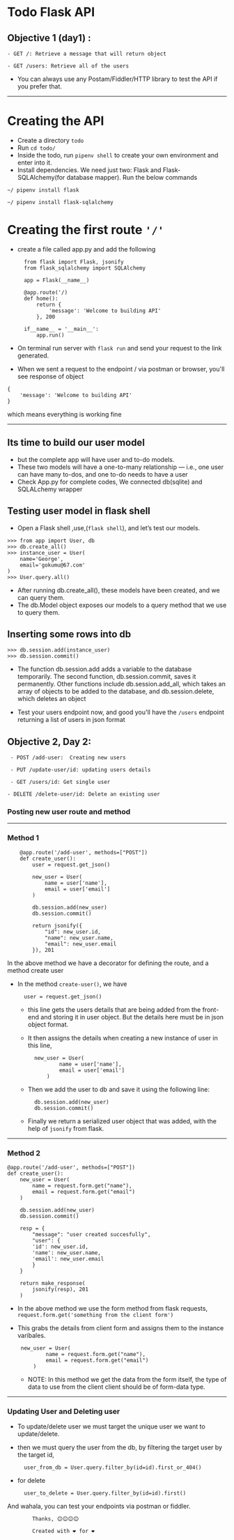 # Todo Flask API
## Objective 1 (day1) :

``` - GET /: Retrieve a message that will return object ```

``` - GET /users: Retrieve all of the users ```

- You can always use any Postam/Fiddler/HTTP library to test the API if you prefer that.



<hr>

# Creating the API
- Create a directory ``` todo ```
- Run ``` cd todo/ ```
- Inside the todo, run ``` pipenv shell ``` to create your own environment and enter into it.
- Install dependencies. We need just two: Flask and Flask-SQLAlchemy(for database mapper). Run the below commands

```
~/ pipenv install flask

```

```
~/ pipenv install flask-sqlalchemy

```

# Creating the first route ``` '/' ```
- create a file called app.py and add the following

        from flask import Flask, jsonify
        from flask_sqlalchemy import SQLAlchemy

        app = Flask(__name__)

        @app.route('/)
        def home():
            return {
                'message': 'Welcome to building API'
            }, 200

        if__name__ = '__main__':
            app.run()



- On terminal run server with ``` flask run ``` and send your request to the link generated.
- When we sent a request to the endpoint / via postman or browser, you'll see response of object 
```
{
    'message': 'Welcome to building API'
}
```
which means everything is working fine

<hr>

## Its time to build our user model
- but the complete app will have user and to-do models.
- These two models will have a one-to-many relationship — i.e., one user can have many to-dos, and one to-do needs to have a user
- Check App.py for complete codes, 
 We connected db(sqlite) and SQLALchemy wrapper

## Testing user model in flask shell
- Open a Flask shell ,use,(``` flask shell ```), and let’s test our models.
```
>>> from app import User, db
>>> db.create_all()
>>> instance_user = User(
    name='George',
    email='gokumu@67.com'
)
>>> User.query.all()

```

- After running db.create_all(), these models have been created, and we can query them.
- The db.Model object exposes our models to a query method that we use to query them.

## Inserting some rows into db

```
>>> db.session.add(instance_user)
>>> db.session.commit()

```

- The function db.session.add adds a variable to the database temporarily. The second function, db.session.commit, saves it permanently. Other functions include db.session.add_all, which takes an array of objects to be added to the database, and db.session.delete, which deletes an object

- Test your users endpoint now, and good you'll have the ``` /users ``` endpoint returning a list of users in json format


## Objective 2,  Day 2:

``` - POST /add-user:  Creating new users```

``` - PUT /update-user/id: updating users details```

``` - GET /users/id: Get single user```

``` - DELETE /delete-user/id: Delete an existing user ```

### Posting new user route and method
<hr>
<h3>Method 1</h3>
        
        @app.route('/add-user', methods=["POST"])
        def create_user():
            user = request.get_json()

            new_user = User(
                name = user['name'],
                email = user['email']
            )

            db.session.add(new_user)
            db.session.commit()

            return jsonify({
                "id": new_user.id,
                "name": new_user.name,
                "email": new_user.email
            }), 201

<p>In the above method we have a decorator for defining the route, and a method create user</p>

- In the method ``` create-user() ```, we have
    
        user = request.get_json()
    - this line gets the users details that are being added from the front-end and storing it in user object. But the details here must be in json object format.

    - It then assigns the details when creating a new instance of user in this line,

            new_user = User(
                    name = user['name'],
                    email = user['email']
                )
    - Then we add the user to db and save it using the following line:

            db.session.add(new_user)
            db.session.commit()
    - Finally we return a serialized user object that was added, with the help of ```jsonify``` from flask.

<hr>

<h3>Method 2</h2>

    @app.route('/add-user', methods=["POST"])
    def create_user():
        new_user = User(
            name = request.form.get("name"),
            email = request.form.get("email")
        )

        db.session.add(new_user)
        db.session.commit()

        resp = {
            "message": "user created succesfully",
            "user": {
            'id': new_user.id,
            'name': new_user.name,
            'email': new_user.email
            }
        }

        return make_response(
            jsonify(resp), 201
        )

 - In the above method we use the form method from flask requests, ``` request.form.get('something from the client form') ```
 - This grabs the details from client form and assigns them to the instance varibales.
     
        new_user = User(
                name = request.form.get("name"),
                email = request.form.get("email")
            )
    - NOTE: In this method we get the data from the form itself, the type of data to use from the client client should be of form-data type.


<hr>

<h3>Updating User and Deleting user</h3>

- To update/delete user we must target the unique user we want to update/delete.
- then we must query the user from the db, by filtering the target user by the target id,

        user_from_db = User.query.filter_by(id=id).first_or_404()

- for delete

        user_to_delete = User.query.filter_by(id=id).first()

And wahala, you can test your endpoints via postman or fiddler.

            Thanks, 😊😊😊😊

            Created with ❤️ for ❤️


    
